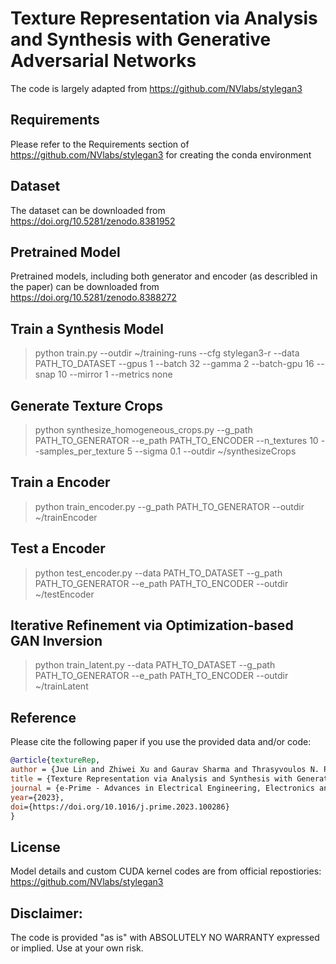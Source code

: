 # Texture Representation via Analysis and Synthesis with Generative Adversarial Networks

The code is largely adapted from https://github.com/NVlabs/stylegan3

## Requirements

Please refer to the Requirements section of https://github.com/NVlabs/stylegan3 for creating the conda environment

## Dataset 

The dataset can be downloaded from https://doi.org/10.5281/zenodo.8381952

## Pretrained Model

Pretrained models, including both generator and encoder (as describled in the paper) can be downloaded from https://doi.org/10.5281/zenodo.8388272

## Train a Synthesis Model

> python train.py --outdir ~/training-runs --cfg stylegan3-r --data PATH_TO_DATASET --gpus 1 --batch 32 --gamma 2 --batch-gpu 16 --snap 10  --mirror 1 --metrics none

## Generate Texture Crops

> python synthesize_homogeneous_crops.py --g_path PATH_TO_GENERATOR --e_path PATH_TO_ENCODER --n_textures 10 --samples_per_texture 5 --sigma 0.1 --outdir ~/synthesizeCrops 

## Train a Encoder

> python train_encoder.py --g_path PATH_TO_GENERATOR --outdir ~/trainEncoder

## Test a Encoder

> python test_encoder.py --data PATH_TO_DATASET --g_path PATH_TO_GENERATOR --e_path PATH_TO_ENCODER --outdir ~/testEncoder

## Iterative Refinement via Optimization-based GAN Inversion

> python train_latent.py --data PATH_TO_DATASET --g_path PATH_TO_GENERATOR --e_path PATH_TO_ENCODER --outdir ~/trainLatent

## Reference

Please cite the following paper if you use the provided data and/or code:

~~~bibtex
@article{textureRep,
author = {Jue Lin and Zhiwei Xu and Gaurav Sharma and Thrasyvoulos N. Pappas},
title = {Texture Representation via Analysis and Synthesis with Generative Adversarial Networks},
journal = {e-Prime - Advances in Electrical Engineering, Electronics and Energy},
year={2023},
doi={https://doi.org/10.1016/j.prime.2023.100286}
}
~~~

## License

Model details and custom CUDA kernel codes are from official repostiories: https://github.com/NVlabs/stylegan3

## Disclaimer: 

The code is provided "as is" with ABSOLUTELY NO WARRANTY expressed or implied. Use at your own risk.
